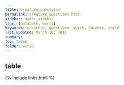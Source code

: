 ```yaml
---
title: creature_questitem
permalink: creature_questitem.html
sidebar: mydoc_sidebar
tags: [database, world]
keywords: creature, questitem, quest, databse, world
last_updated: March 16, 2018
summary:
toc: false
folder: world
---
```


## table

{% include links.html %}